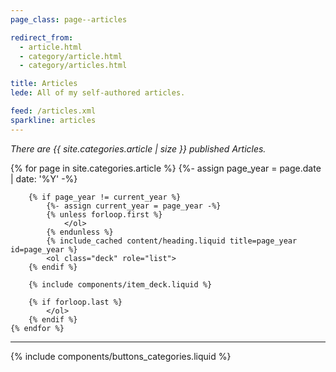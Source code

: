 ```yaml
---
page_class: page--articles

redirect_from:
  - article.html
  - category/article.html
  - category/articles.html

title: Articles
lede: All of my self-authored articles.

feed: /articles.xml
sparkline: articles
---
```


*There are {{ site.categories.article | size }} published Articles.*

<div class="h-feed" id="articles">
        {% for page in site.categories.article %}
        {%- assign page_year = page.date | date: '%Y' -%}

        {% if page_year != current_year %}
            {%- assign current_year = page_year -%}
            {% unless forloop.first %}
                </ol>
            {% endunless %}
            {% include_cached content/heading.liquid title=page_year id=page_year %}
            <ol class="deck" role="list">
        {% endif %}

        {% include components/item_deck.liquid %}

        {% if forloop.last %}
            </ol>
        {% endif %}
    {% endfor %}
</div>

--------

{% include components/buttons_categories.liquid %}
